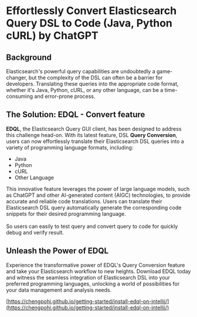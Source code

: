 # Effortlessly Convert Elasticsearch Query DSL to Code (Java, Python cURL) by ChatGPT

## Background

Elasticsearch's powerful query capabilities are undoubtedly a game-changer, but the complexity of the DSL can often be a barrier for developers. Translating these queries into the appropriate code format, whether it's Java, Python, cURL, or any other language, can be a time-consuming and error-prone process.

## The Solution: EDQL - Convert feature

**EDQL**, the Elasticsearch Query GUI client, has been designed to address this challenge head-on. With its latest feature, DSL **Query Conversion**, users can now effortlessly translate their Elasticsearch DSL queries into a variety of programming language formats, including:

* Java
* Python
* cURL
* Other Language

This innovative feature leverages the power of large language models, such as ChatGPT and other AI-generated content (AIGC) technologies, to provide accurate and reliable code translations. Users can  translate their Elasticsearch DSL query  automatically generate the corresponding code snippets for their desired programming language.\
\
So users can easily to test query and convert query to code for quickly debug  and verify  result.

## Unleash the Power of EDQL

Experience the transformative power of EDQL's Query Conversion feature and take your Elasticsearch workflow to new heights. Download EDQL today and witness the seamless integration of Elasticsearch DSL into your preferred programming languages, unlocking a world of possibilities for your data management and analysis needs.

[https://chengpohi.github.io/getting-started/install-edql-on-intellij/](https://chengpohi.github.io/getting-started/install-edql-on-intellij/)


